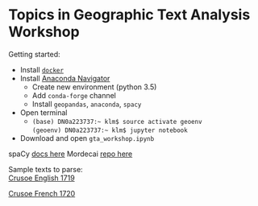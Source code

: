 # Topics in Geographic Text Analysis Workshop

Getting started:
- Install [`docker`](https://www.docker.com/)
- Install [Anaconda Navigator](https://www.anaconda.com/download/#macos)
  - Create new environment (python 3.5)
  - Add `conda-forge` channel
  - Install `geopandas`, `anaconda`, `spacy`
- Open terminal
  - `(base) DN0a223737:~ klm$ source activate geoenv`  
    `(geoenv) DN0a223737:~ klm$ jupyter notebook`
- Download and open `gta_workshop.ipynb`


spaCy [docs here](https://spacy.io/)
Mordecai [repo here](https://github.com/openeventdata/mordecai)


Sample texts to parse:  
[Crusoe English 1719](https://archive.org/details/lifeandstranges04defogoog/page/n4)

[Crusoe French 1720](https://archive.org/details/bub_gb_vGDzhmHC19AC/page/n6)
